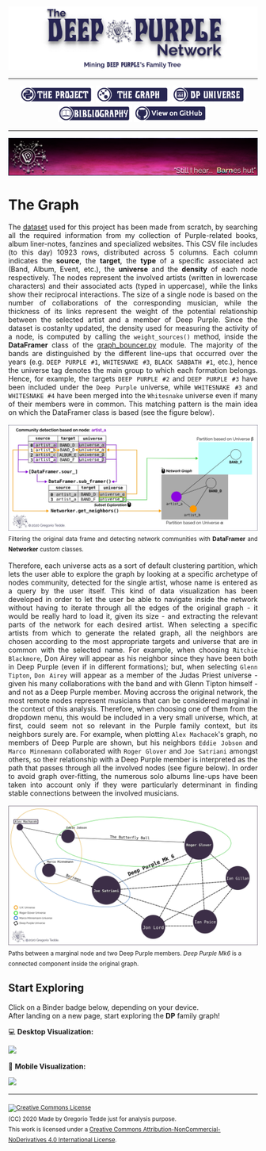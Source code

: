 <div align="center"><a href="https://greggtdd.github.io/DeepPurpleNetwork/"><img src="https://raw.githubusercontent.com/greggtdd/DeepPurpleNetwork/master/docs/site_images/dpnetwork_banner.png"></a></div>

___

<div align="center"><a href="https://greggtdd.github.io/DeepPurpleNetwork/pages/project"><img src="https://raw.githubusercontent.com/greggtdd/DeepPurpleNetwork/master/docs/site_images/button_proj.png"  width="150" height="35"></a> <a href="https://greggtdd.github.io/DeepPurpleNetwork/pages/graph"><img src="https://raw.githubusercontent.com/greggtdd/DeepPurpleNetwork/master/docs/site_images/button_graph.png"  width="150" height="35"></a> <a href="https://greggtdd.github.io/DeepPurpleNetwork/pages/dp_universe"><img src="https://raw.githubusercontent.com/greggtdd/DeepPurpleNetwork/master/docs/site_images/button_univ.png"  width="150" height="35"></a> <a href="https://greggtdd.github.io/DeepPurpleNetwork/pages/bibliography"><img src="https://raw.githubusercontent.com/greggtdd/DeepPurpleNetwork/master/docs/site_images/button_biblio.png"  width="150" height="35"></a> <a href="https://github.com/greggtdd/DeepPurpleNetwork" target="_blank"><img src="https://raw.githubusercontent.com/greggtdd/DeepPurpleNetwork/master/docs/site_images/button_git.png"  width="150" height="35"></a></div>

___

![The Deep Purple Network Project](https://github.com/greggtdd/DeepPurpleNetwork/blob/master/docs/site_images/dpgraph_banner.png?raw=true)

# The Graph
<div style="text-align: justify">The <a href="https://github.com/greggtdd/DeepPurpleNetwork/blob/master/dp_union_edges.csv" target="_blank">dataset</a> used for this project has been made from scratch, by searching all the required information from my collection of Purple-related books, album liner-notes, fanzines and specialized websites. This CSV file includes (to this day) 10923 rows, distributed across 5 columns. Each column indicates the <b>source</b>, the <b>target</b>, the <b>type</b> of a specific associated act (Band, Album, Event, etc.), the <b>universe</b> and the <b>density</b> of each node respectively. The nodes represent the involved artists (written in lowercase characters) and their associated acts (typed in uppercase), while the links show their reciprocal interactions. The size of a single node is based on the number of collaborations of the corresponding musician, while the thickness of its links represent the weight of the potential relationship between the selected artist and a member of Deep Purple. Since the dataset is costanlty updated, the density used for measuring the activity of a node, is computed by calling the <code>weight_sources()</code> method, inside the <b>DataFramer</b> class of the <a href="https://github.com/greggtdd/DeepPurpleNetwork/blob/master/graph_bouncer.py" target="_blank">graph_bouncer.py</a> module. The majority of the bands are distinguished by the different line-ups that occurred over the years (e.g. <code>DEEP PURPLE #1</code>, <code>WHITESNAKE #3</code>, <code>BLACK SABBATH #1</code>, etc.), hence the universe tag denotes the main group to which each formation belongs. Hence, for example, the targets <code>DEEP PURPLE #2</code> and <code>DEEP PURPLE #3</code> have been included under the <code>Deep Purple</code> universe, while <code>WHITESNAKE #3</code> and <code>WHITESNAKE #4</code> have been merged into the <code>Whitesnake</code> universe even if many of their members were in common. This matching pattern is the main idea on which the DataFramer class is based (see the figure below).<br>
<br>
<a href="https://github.com/greggtdd/DeepPurpleNetwork/blob/master/docs/site_images/dp_module_algorithm.jpg?raw=true" target="_blank"><img src="https://github.com/greggtdd/DeepPurpleNetwork/blob/master/docs/site_images/dp_module_algorithm.jpg?raw=true"></a>
<sub>Filtering the original data frame and detecting network communities with <b>DataFramer</b> and <b>Networker</b> custom classes.</sub><br>
<br>
Therefore, each universe acts as a sort of default clustering partition, which lets the user able to explore the graph by looking at a specific archetype of nodes community, detected for the single artist, whose name is entered as a query by the user itself. This kind of data visualization has been developed in order to let the user be able to navigate inside the network without having to iterate through all the edges of the original graph - it would be really hard to load it, given its size - and extracting the relevant parts of the network for each desired artist. When selecting a specific artists from which to generate the related graph, all the neighbors are chosen according to the most appropriate targets and universe that are in common with the selected name. For example, when choosing <code>Ritchie Blackmore</code>, Don Airey will appear as his neighbor since they have been both in Deep Purple (even if in different formations); but, when selecting <code>Glenn Tipton</code>, <code>Don Airey</code> will appear as a member of the Judas Priest universe - given his many collaborations with the band and with Glenn Tipton himself - and not as a Deep Purple member. Moving accross the original network, the most remote nodes represent musicians that can be considered marginal in the context of this analysis. Therefore, when choosing one of them from the dropdown menu, this would be included in a very small universe, which, at first, could seem not so relevant in the Purple family context, but its neighbors surely are. For example, when plotting <code>Alex Machacek</code>'s graph, no members of Deep Purple are shown, but his neighbors <code>Eddie Jobson</code> and <code>Marco Minnemann</code> collaborated with <code>Roger Glover</code> and <code>Joe Satriani</code> amongst others, so their relationship with a Deep Purple member is interpreted as the path that passes through all the involved nodes (see figure below). In order to avoid graph over-fitting, the numerous solo albums line-ups have been taken into account only if they were particularly determinant in finding stable connections between the involved musicians.</div>
<br>
<a href="https://github.com/greggtdd/DeepPurpleNetwork/blob/master/docs/site_images/dpnetowrk_connected.jpg?raw=true" target="_blank"><img src="https://github.com/greggtdd/DeepPurpleNetwork/blob/master/docs/site_images/dpnetowrk_connected.jpg?raw=true"></a>
<sub>Paths between a marginal node and two Deep Purple members. <em>Deep Purple Mk6</em> is a connected component inside the original graph.</sub>


## Start Exploring
Click on a Binder badge below, depending on your device.<br>
After landing on a new page, start exploring the **DP** family graph!

💻 **Desktop Visualization:**

<a href="https://mybinder.org/v2/gh/greggtdd/DeepPurpleNetwork/master?urlpath=%2Fapps%2FDPNetworkDesktopApp.ipynb%3Fappmode_scroll%3D0" target="_blank"><img src="https://mybinder.org/badge_logo.svg"></a>


📱 **Mobile Visualization:**

<a href="https://mybinder.org/v2/gh/greggtdd/DeepPurpleNetwork/master?urlpath=%2Fapps%2FDPNetworkMobileApp.ipynb%3Fappmode_scroll%3D0" target="_blank"><img src="https://mybinder.org/badge_logo.svg"></a>


___
<sub><a rel="license" href="http://creativecommons.org/licenses/by-nc-nd/4.0/"><img alt="Creative Commons License" style="border-width:0" src="https://i.creativecommons.org/l/by-nc-nd/4.0/88x31.png" /></a><br />(CC) 2020 Made by Gregorio Tedde just for analysis purpose.<br>This work is licensed under a <a rel="license" href="http://creativecommons.org/licenses/by-nc-nd/4.0/">Creative Commons Attribution-NonCommercial-NoDerivatives 4.0 International License</a>.</sub>

